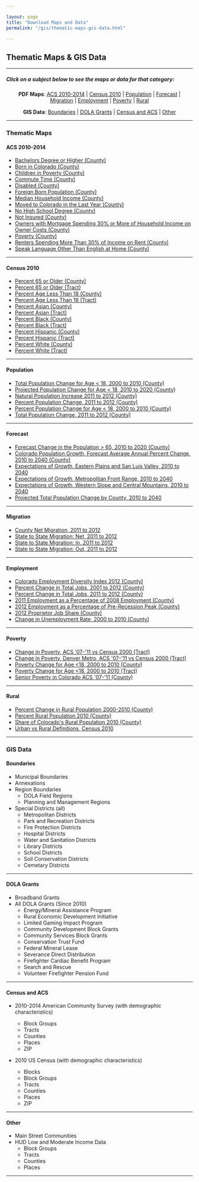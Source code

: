 ```yaml
---

layout: page
title: "Download Maps and Data"
permalink: "/gis/thematic-maps-gis-data.html"

---
```


## Thematic Maps & GIS Data

- - -

##### Click on a subject below to see the maps or data for that category:

<div style="text-align: center;" markdown="1">

**PDF Maps**:  [ACS 2010-2014](#acs-2010-2014) \| [Census 2010](#census-2010) \| [Population](#population) \| [Forecast](#forecast) \| [Migration](#migration) \| [Employment](#employment) \| [Poverty](#poverty) \| [Rural](#rural)

**GIS Data**:  [Boundaries](#boundaries) \| [DOLA Grants](#dola-grants) \| [Census and ACS](#census-and-acs) \| [Other](#other)

</div>

-----

### Thematic Maps

#### ACS 2010-2014

- [Bachelors Degree or Higher (County)](https://dola.colorado.gov/gis-php/files/projects/thematic/ACS1014/BachelorsDegreeOrHigher.pdf)
- [Born in Colorado (County)](https://dola.colorado.gov/gis-php/files/projects/thematic/ACS1014/PercentBornInColorado.pdf)
- [Children in Poverty (County)](https://dola.colorado.gov/gis-php/files/projects/thematic/ACS1014/ChildrenInPoverty.pdf)
- [Commute Time (County)](https://dola.colorado.gov/gis-php/files/projects/thematic/ACS1014/CommuteTime.pdf)
- [Disabled (County)](https://dola.colorado.gov/gis-php/files/projects/thematic/ACS1014/Disabled.pdf)
- [Foreign Born Population (County)](https://dola.colorado.gov/gis-php/files/projects/thematic/ACS1014/ForeignBornPop.pdf)
- [Median Household Income (County)](https://dola.colorado.gov/gis-php/files/projects/thematic/ACS1014/MedianHouseholdIncome.pdf)
- [Moved to Colorado in the Last Year (County)](https://dola.colorado.gov/gis-php/files/projects/thematic/ACS1014/MovedToColorado.pdf)
- [No High School Degree (County)](https://dola.colorado.gov/gis-php/files/projects/thematic/ACS1014/NoHSDegree.pdf)
- [Not Insured (County)](https://dola.colorado.gov/gis-php/files/projects/thematic/ACS1014/NotInsured.pdf)
- [Owners with Mortgage Spending 30% or More of Household Income on Owner Costs (County)](https://dola.colorado.gov/gis-php/files/projects/thematic/ACS1014/PercentOwnersHC.pdf)
- [Poverty (County)](https://dola.colorado.gov/gis-php/files/projects/thematic/ACS1014/TotalPoverty.pdf)
- [Renters Spending More Than 30% of Income on Rent (County)](https://dola.colorado.gov/gis-php/files/projects/thematic/ACS1014/PercentRentersHC.pdf)
- [Speak Language Other Than English at Home (County)](https://dola.colorado.gov/gis-php/files/projects/thematic/ACS1014/SpeakLanguageOTE.pdf)

- - -

#### Census 2010

- [Percent 65 or Older (County)](https://dola.colorado.gov/gis-php/files/projects/thematic/Census%202010/Percent%2065%20or%20Older%20(County).pdf)
- [Percent 65 or Older (Tract)](https://dola.colorado.gov/gis-php/files/projects/thematic/Census%202010/Percent%2065%20or%20Older%20(Tract).pdf)
- [Percent Age Less Than 18 (County)](https://dola.colorado.gov/gis-php/files/projects/thematic/Census%202010/Percent%20Age%20Less%20Than%2018%20(County).pdf)
- [Percent Age Less Than 18 (Tract)](https://dola.colorado.gov/gis-php/files/projects/thematic/Census%202010/Percent%20Age%20Less%20Than%2018%20(Tract).pdf)
- [Percent Asian (County)](https://dola.colorado.gov/gis-php/files/projects/thematic/Census%202010/Percent%20Asian%20(County).pdf)
- [Percent Asian (Tract)](https://dola.colorado.gov/gis-php/files/projects/thematic/Census%202010/Percent%20Asian%20(Tract).pdf)
- [Percent Black (County)](https://dola.colorado.gov/gis-php/files/projects/thematic/Census%202010/Percent%20Black%20(County).pdf)
- [Percent Black (Tract)](https://dola.colorado.gov/gis-php/files/projects/thematic/Census%202010/Percent%20Black%20(Tract).pdf)
- [Percent Hispanic (County)](https://dola.colorado.gov/gis-php/files/projects/thematic/Census%202010/Percent%20Hispanic%20(County).pdf)
- [Percent Hispanic (Tract)](https://dola.colorado.gov/gis-php/files/projects/thematic/Census%202010/Percent%20Hispanic%20(Tract).pdf)
- [Percent White (County)](https://dola.colorado.gov/gis-php/files/projects/thematic/Census%202010/Percent%20White%20(County).pdf)
- [Percent White (Tract)](https://dola.colorado.gov/gis-php/files/projects/thematic/Census%202010/Percent%20White%20(Tract).pdf)

- - -

#### Population

- [Total Population Change for Age < 18, 2000 to 2010 (County)](https://dola.colorado.gov/gis-php/files/projects/thematic/Population/Absolute2000to2010.png)
- [Projected Population Change for Age < 18, 2010 to 2020 (County)](https://dola.colorado.gov/gis-php/files/projects/thematic/Population/Absolute2010to2020.png)
- [Natural Population Increase 2011 to 2012 (County)](https://dola.colorado.gov/gis-php/files/projects/thematic/Population/NaturalIncrease2011_2012.png)
- [Percent Population Change, 2011 to 2012 (County)](https://dola.colorado.gov/gis-php/files/projects/thematic/Population/PctChg11to12.png)
- [Percent Population Change for Age < 18, 2000 to 2010 (County)](https://dola.colorado.gov/gis-php/files/projects/thematic/Population/Percent2000to2010.png)
- [Total Population Change, 2011 to 2012 (County)](https://dola.colorado.gov/gis-php/files/projects/thematic/Population/TtlChg11to12.png)

- - -

#### Forecast

- [Forecast Change in the Population > 65, 2010 to 2020 (County)](https://dola.colorado.gov/gis-php/files/projects/thematic/Forecast/Chg65Plus1020.png)
- [Colorado Population Growth, Forecast Average Annual Percent Change, 2010 to 2040 (County)](https://dola.colorado.gov/gis-php/files/projects/thematic/Forecast/Forecast.png)
- [Expectations of Growth, Eastern Plains and San Luis Valley, 2010 to 2040](https://dola.colorado.gov/gis-php/files/projects/thematic/Forecast/EastPlnsSanLuis.png)
- [Expectations of Growth, Metropolitan Front Range, 2010 to 2040](https://dola.colorado.gov/gis-php/files/projects/thematic/Forecast/FrontRange.png)
- [Expectations of Growth, Western Slope and Central Mountains, 2010 to 2040](https://dola.colorado.gov/gis-php/files/projects/thematic/Forecast/WestCentrMtn.png)
- [Projected Total Population Change by County, 2010 to 2040](https://dola.colorado.gov/gis-php/files/projects/thematic/Forecast/TotalPopChange2010_2040.pdf)

- - -

#### Migration

- [County Net Migration, 2011 to 2012](https://dola.colorado.gov/gis-php/files/projects/thematic/Migration/NetMigration2011_2012.png)
- [State to State Migration: Net, 2011 to 2012](https://dola.colorado.gov/gis-php/files/projects/thematic/Migration/State2StateMigrationNet.png)
- [State to State Migration: In, 2011 to 2012](https://dola.colorado.gov/gis-php/files/projects/thematic/Migration/State2StateMigrationIn.png)
- [State to State Migration: Out, 2011 to 2012](https://dola.colorado.gov/gis-php/files/projects/thematic/Migration/State2StateMigrationOut.png)

- - -

#### Employment

- [Colorado Employment Diversity Index 2012 (County)](https://dola.colorado.gov/gis-php/files/projects/thematic/Employment/CEDI_2012.png)
- [Percent Change in Total Jobs, 2001 to 2012 (County)](https://dola.colorado.gov/gis-php/files/projects/thematic/Employment/JobGrowth2001_2012.png)
- [Percent Change in Total Jobs, 2011 to 2012 (County)](https://dola.colorado.gov/gis-php/files/projects/thematic/Employment/JobGrowth2011_2012.png)
- [2011 Employment as a Percentage of 2008 Employment (County)](https://dola.colorado.gov/gis-php/files/projects/thematic/Employment/JobLoss.png)
- [2012 Employment as a Percentage of Pre-Recession Peak (County)](https://dola.colorado.gov/gis-php/files/projects/thematic/Employment/OffPeakEmployment.png)
- [2012 Proprietor Job Share (County)](https://dola.colorado.gov/gis-php/files/projects/thematic/Employment/PJobShare2012.png)
- [Change in Unemployment Rate, 2000 to 2010 (County)](https://dola.colorado.gov/gis-php/files/projects/thematic/Employment/UnemploymentChange.png)

- - -

#### Poverty

- [Change in Poverty, ACS \'07-\'11 vs Census 2000 (Tract)](https://dola.colorado.gov/gis-php/files/projects/thematic/Poverty/ComparePoverty.png)
- [Change in Poverty, Denver Metro, ACS \'07-\'11 vs Census 2000 (Tract)](https://dola.colorado.gov/gis-php/files/projects/thematic/Poverty/ComparePovertyMetro.png)
- [Poverty Change for Age &lt;18, 2000 to 2010 (County)](https://dola.colorado.gov/gis-php/files/projects/thematic/Poverty/PovertyChgCounty2000to2010.png)
- [Poverty Change for Age &lt;18, 2000 to 2010 (Tract)](https://dola.colorado.gov/gis-php/files/projects/thematic/Poverty/PovertyChgTract2000to2010.png)
- [Senior Poverty in Colorado ACS \'07-\'11 (County)](https://dola.colorado.gov/gis-php/files/projects/thematic/Poverty/SeniorPoverty0711ACS.png)

- - -

#### Rural

- [Percent Change in Rural Population 2000-2010 (County)](https://dola.colorado.gov/gis-php/files/projects/thematic/Rural/PctChgRuralMap.png)
- [Percent Rural Population 2010 (County)](https://dola.colorado.gov/gis-php/files/projects/thematic/Rural/PctRuralPopMap.png)
- [Share of Colorado\'s Rural Population 2010 (County)](https://dola.colorado.gov/gis-php/files/projects/thematic/Rural/RuralSharePopMap.png)
- [Urban vs Rural Definitions, Census 2010](https://dola.colorado.gov/gis-php/files/projects/thematic/Rural/UrbanRural.pdf)


-----

### GIS Data

#### Boundaries

- Municipal Boundaries
- Annexations
- Region Boundaries
  - DOLA Field Regions
  - Planning and Management Regions
- Special Districts (all)
  - Metropolitan Districts
  - Park and Recreation Districts
  - Fire Protection Districts
  - Hospital Districts
  - Water and Sanitation Districts
  - Library Districts
  - School Districts
  - Soil Conservation Districts
  - Cemetary Districts

----

#### DOLA Grants

- Broadband Grants
- All DOLA Grants (Since 2010)
  - Energy/Mineral Assistance Program
  - Rural Economic Development Initiative
  - Limited Gaming Impact Program
  - Community Development Block Grants
  - Community Services Block Grants
  - Conservation Trust Fund
  - Federal Mineral Lease
  - Severance Direct Distribution
  - Firefighter Cardiac Benefit Program
  - Search and Rescue
  - Volunteer Firefighter Pension Fund
  
----

#### Census and ACS

- 2010-2014 American Community Survey (with demographic characteristics)
  - Block Groups
  - Tracts
  - Counties
  - Places
  - ZIP

- 2010 US Census (with demographic characteristics)
  - Blocks
  - Block Groups
  - Tracts
  - Counties
  - Places
  - ZIP

----

#### Other

- Main Street Communities
- HUD Low and Moderate Income Data
  - Block Groups
  - Tracts
  - Counties
  - Places

----

